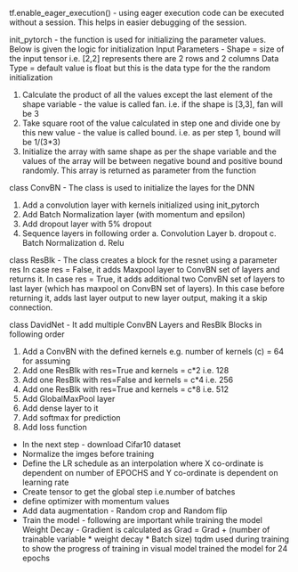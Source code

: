 tf.enable_eager_execution() - using eager execution code can be executed without a session. This helps in easier debugging of the session.

init_pytorch - the function is used for initializing the parameter values. Below is given the logic for initialization
Input Parameters - 
Shape = size of the input tensor i.e. [2,2] represents there are 2 rows and 2 columns
Data Type = default value is float but this is the data type for the the random initialization

1. Calculate the product of all the values except the last element of the shape variable - the value is called fan. i.e. if the shape is [3,3], fan will be 3 
2. Take square root of the value calculated in step one and divide one by this new value - the value is called bound. i.e. as per step 1, bound will be 1/(3*3)
3. Initialize the array with same shape as per the shape variable and the values of the array will be between negative bound and positive bound randomly. This array is returned as parameter from the function 

class ConvBN - The class is used to initialize the layes for the DNN
1. Add a convolution layer with kernels initialized using init_pytorch
2. Add Batch Normalization layer (with momentum and epsilon)
3. Add dropout layer with 5% dropout
4. Sequence layers in following order
	a. Convolution Layer
	b. dropout
	c. Batch Normalization
	d. Relu
	
class ResBlk - The class creates a block for the resnet using a parameter res
In case res = False, it adds Maxpool layer to ConvBN set of layers and returns it.
In case res = True, it adds additional two ConvBN set of layers to last layer (which has maxpool on ConvBN set of layers). In this case before returning it, adds last layer output to new layer output, making it a skip connection.

class DavidNet - It add multiple ConvBN Layers and ResBlk Blocks in following order
1. Add a ConvBN with the defined kernels e.g. number of kernels (c)  = 64 for assuming
2. Add one ResBlk with res=True and kernels = c*2 i.e. 128
3. Add one ResBlk with res=False and kernels = c*4 i.e. 256
4. Add one ResBlk with res=True and kernels = c*8 i.e. 512
5. Add GlobalMaxPool layer
6. Add dense layer to it
7. Add softmax for prediction
8. Add loss function

- In the next step - download Cifar10 dataset
- Normalize the imges before training
- Define the LR schedule as an interpolation where X co-ordinate is dependent on number of EPOCHS and Y co-ordinate is dependent on learning rate
- Create tensor to get the global step i.e.number of batches
- define optimizer with momentum values
- Add data augmentation - Random crop and Random flip
- Train the model - following are important while training the model
	Weight Decay - Gradient is calculated as Grad = Grad + (number of trainable variable * weight decay * Batch size)
	tqdm used during training to show the progress of training in visual model
	trained the model for 24 epochs
